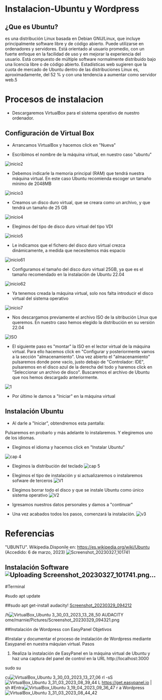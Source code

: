 # Instalacion-Ubuntu y Wordpress
## ¿Que es Ubuntu?
  es una distribución Linux basada en Debian GNU/Linux, que incluye principalmente software libre y de código abierto. Puede utilizarse en ordenadores y servidores. Está orientado al usuario promedio, con un fuerte enfoque en la facilidad de uso y en mejorar la experiencia del usuario. Está compuesto de múltiple software normalmente distribuido bajo una licencia libre o de código abierto. Estadísticas web sugieren que la cuota de mercado de Ubuntu dentro de las distribuciones Linux es, aproximadamente, del 52 % y con una tendencia a aumentar como servidor web.5
  # Procesos de instalacion
 
  - Descargaremos VirtualBox para el sistema operativo de nuestro ordenador.
  ## Configuración de Virtual Box
 
  - Arrancamos VirtualBox y hacemos click en "Nueva"
 
  - Escribimos el nombre de la máquina virtual, en nuestro caso "ubuntu"
 
  ![inicio2](./inicio2.png)
 
  - Debemos indicarle la memoria principal (RAM) que tendrá nuestra máquina virtual. En este caso Ubuntu recomienda escoger un tamaño mínimo de 2048MB
 
  ![inicio3](./inicio3.png)
   
  - Creamos un disco duro virtual, que se creara como un archivo, y que tendrá un tamaño de 25 GB
   
   ![inicio4](./inicio4.png)
   
  - Elegimos del tipo de disco duro virtual del tipo VDI
   
   ![inicio5](./inicio5.png)
   
  - Le indicamos que el fichero del disco duro virtual crezca dinámicamente, a medida que necesitemos más espacio
   
   ![inicio61](./inicio61.png)
 
  - Configuramos el tamaño del disco duro virtual 25GB, ya que es el tamaño recomendado en la instalación de Ubuntu 22.04
   
   ![inicio62](./inicio62.png)
   
  - Ya tenemos creada la máquina virtual, solo nos falta introducir el disco virtual del sistema operativo
 
  ![inicio7](./inicio7.png)
 
  - Nos descargamos previamente el archivo ISO de la sitribución LInux que queremos. En nuestro caso hemos elegido la distribución en su versión 22.04
 
  ![ISO](./ISO.png)
 
  - El siguiente paso es "montar" la ISO en el lector virtual de la máquina virtual. Para ello hacemos click en "Configurar y posteriormente vamos a la sección "almacenamiento". Una vez abierto el "almacenamiento" pulsaremos donde pone vacío, justo debajo de "Controlador: IDE", pulsaremos en el disco azul de la derecha del todo y haremos click en "Seleccionar un archivo de disco". Buscaremos el archivo de Ubuntu que nos hemos descargado anteriormente.
 
  ![1](./1.png)

  - Por último le damos a "Iniciar" en la máquina virtual
 
 
  ## Instalación Ubuntu
  - Al darle a "Iniciar", obtendremos esta pantalla:
 
  Pulsaremos en probarlo y más adelante lo instalaremos. Y elegiremos uno de los idiomas.
 
  - Elegimos el idioma y hacemos click en "Instalar Ubuntu"
 
  ![cap 4](./cap_4.png)
 
 
  - Elegimos la distribución del teclado
   ![cap 5](./cap5.png)
   
  - Elegimos el tipo de instalación y si actualizaremos o instalaremos sofware de terceros
   ![V1](./V1.png)
   
  - Elegimos borrar todo el disco y que se instale Ubuntu como único sistema operativo
   ![V2](./V2.png)
   
   - Igresamos nuestros datos personales y damos a "continuar"
   
   
   - Una vez acabados todos los pasos, comenzará la instalación.
     ![v3](./v3.png)
   
# Referencias
  "UBUNTU". Wikipedia.Disponile en: https://es.wikipedia.org/wiki/Ubuntu (Accedido: 6 de marzo, 2023)
  ![Screenshot_20230327_101741](https://user-images.githubusercontent.com/122264831/227883220-d1cecf92-0d83-4731-a0bf-2d3f90885c0e.png)

  ## Instalación Software![Uploading Screenshot_20230327_101741.png…]()

  
  #Terminal
  
 #sudo apt update
 
 ##sudo apt get-install audacity!
 [Screenshot_20230329_094212](https://user-images.githubusercontent.com/122264831/228462152-d667a64d-03ac-4a4e-965f-54cb53b008eb.png)
 
 /h![VirtualBox_Ubuntu 3_30_03_2023_13_28_50 AUDACITY](https://user-images.githubusercontent.com/122264831/228822458-6f585b13-daa3-4db2-b806-6247cb08604c.png)
ome/marnie/Pictures/Screenshot_20230329_094321.png

##Instalación de Wordpress con EasyPanel
Objetivos

#Instalar y documentar el proceso de instalación de Wordpress mediante Easypanel en nuestra máquian virtual.
Pasos

1. Realiza la instalación de EasyPanel en la máquina virtual de Ubuntu y haz una captura del panel de control en la URL http://localhost:3000

sudo su

cu![VirtualBox_Ubuntu 3_30_03_2023_13_27_06](https://user-images.githubusercontent.com/122264831/228822793-6f626964-a7ab-439e-8a12-2a5e892cf5c1.png)
rl -sS![VirtualBox_Ubuntu 3_31_03_2023_08_39_44](https://user-images.githubusercontent.com/122264831/229042929-d58d6b60-661b-44f3-9d1a-7daeb119e445.png)
L https://get.easypanel.io | sh
#Entra![VirtualBox_Ubuntu 3_19_04_2023_09_36_47](https://user-images.githubusercontent.com/122264831/233003647-fc4cd342-4633-4142-9555-4b132389d8aa.png)
r a Wordpress
![VirtualBox_Ubuntu 3_31_03_2023_08_44_42](https://user-images.githubusercontent.com/122264831/229043845-5d05cb73-cb56-4823-97a3-e5d28f199c1a.png)


 
 
 
